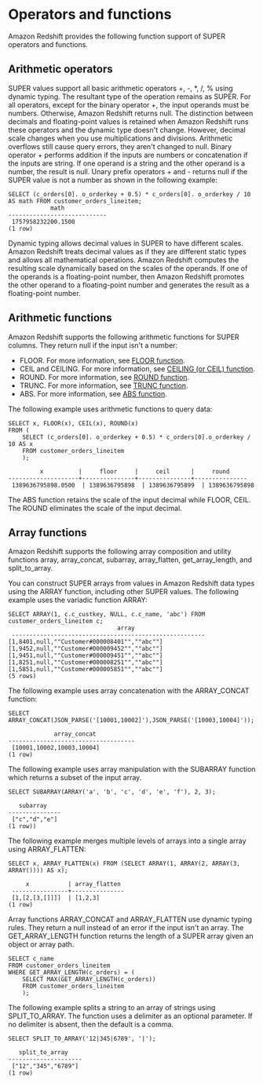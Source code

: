 # Operators and functions<a name="operators-functions"></a>

Amazon Redshift provides the following function support of SUPER operators and functions\.

## Arithmetic operators<a name="arithmetic-opertors"></a>

SUPER values support all basic arithmetic operators \+, \-, \*, /, % using dynamic typing\. The resultant type of the operation remains as SUPER\. For all operators, except for the binary operator \+, the input operands must be numbers\. Otherwise, Amazon Redshift returns null\. The distinction between decimals and floating\-point values is retained when Amazon Redshift runs these operators and the dynamic type doesn't change\. However, decimal scale changes when you use multiplications and divisions\. Arithmetic overflows still cause query errors, they aren't changed to null\. Binary operator \+ performs addition if the inputs are numbers or concatenation if the inputs are string\. If one operand is a string and the other operand is a number, the result is null\. Unary prefix operators \+ and \- returns null if the SUPER value is not a number as shown in the following example:

```
SELECT (c_orders[0]. o_orderkey + 0.5) * c_orders[0]. o_orderkey / 10 AS math FROM customer_orders_lineitem;
            math
----------------------------
 1757958232200.1500
(1 row)
```

Dynamic typing allows decimal values in SUPER to have different scales\. Amazon Redshift treats decimal values as if they are different static types and allows all mathematical operations\. Amazon Redshift computes the resulting scale dynamically based on the scales of the operands\. If one of the operands is a floating\-point number, then Amazon Redshift promotes the other operand to a floating\-point number and generates the result as a floating\-point number\.

## Arithmetic functions<a name="arithmetic-functions"></a>

Amazon Redshift supports the following arithmetic functions for SUPER columns\. They return null if the input isn't a number:
+ FLOOR\. For more information, see [FLOOR function](r_FLOOR.md)\.
+ CEIL and CEILING\. For more information, see [CEILING \(or CEIL\) function](r_CEILING_FLOOR.md)\.
+ ROUND\. For more information, see [ROUND function](r_ROUND.md)\.
+ TRUNC\. For more information, see [TRUNC function](r_TRUNC.md)\.
+ ABS\. For more information, see [ABS function](r_ABS.md)\.

The following example uses arithmetic functions to query data:

```
SELECT x, FLOOR(x), CEIL(x), ROUND(x)
FROM (
    SELECT (c_orders[0]. o_orderkey + 0.5) * c_orders[0].o_orderkey / 10 AS x
    FROM customer_orders_lineitem
    );

         x          |     floor     |     ceil      |     round
--------------------+---------------+---------------+---------------
 1389636795898.0500  | 1389636795898  | 1389636795899  | 1389636795898
```

The ABS function retains the scale of the input decimal while FLOOR, CEIL\. The ROUND eliminates the scale of the input decimal\.

## Array functions<a name="array-functions"></a>

Amazon Redshift supports the following array composition and utility functions array, array\_concat, subarray, array\_flatten, get\_array\_length, and split\_to\_array\.

You can construct SUPER arrays from values in Amazon Redshift data types using the ARRAY function, including other SUPER values\. The following example uses the variadic function ARRAY: 

```
SELECT ARRAY(1, c.c_custkey, NULL, c.c_name, 'abc') FROM customer_orders_lineitem c; 
                               array
 -------------------------------------------------------
[1,8401,null,""Customer#000008401"",""abc""]
[1,9452,null,""Customer#000009452"",""abc""]
[1,9451,null,""Customer#000009451"",""abc""]
[1,8251,null,""Customer#000008251"",""abc""]
[1,5851,null,""Customer#000005851"",""abc""] 
(5 rows)
```

The following example uses array concatenation with the ARRAY\_CONCAT function:

```
SELECT ARRAY_CONCAT(JSON_PARSE('[10001,10002]'),JSON_PARSE('[10003,10004]'));

             array_concat
------------------------------------
 [10001,10002,10003,10004]
(1 row)
```

The following example uses array manipulation with the SUBARRAY function which returns a subset of the input array\.

```
SELECT SUBARRAY(ARRAY('a', 'b', 'c', 'd', 'e', 'f'), 2, 3);

   subarray
---------------
 ["c","d","e"]
(1 row))
```

The following example merges multiple levels of arrays into a single array using ARRAY\_FLATTEN:

```
SELECT x, ARRAY_FLATTEN(x) FROM (SELECT ARRAY(1, ARRAY(2, ARRAY(3, ARRAY()))) AS x);

     x           | array_flatten
 ----------------+---------------
 [1,[2,[3,[]]]]  | [1,2,3]
(1 row)
```

Array functions ARRAY\_CONCAT and ARRAY\_FLATTEN use dynamic typing rules\. They return a null instead of an error if the input isn't an array\. The GET\_ARRAY\_LENGTH function returns the length of a SUPER array given an object or array path\. 

```
SELECT c_name
FROM customer_orders_lineitem
WHERE GET_ARRAY_LENGTH(c_orders) = (
    SELECT MAX(GET_ARRAY_LENGTH(c_orders))
    FROM customer_orders_lineitem
    );
```

The following example splits a string to an array of strings using SPLIT\_TO\_ARRAY\. The function uses a delimiter as an optional parameter\. If no delimiter is absent, then the default is a comma\.

```
SELECT SPLIT_TO_ARRAY('12|345|6789', '|');

   split_to_array
---------------------
 ["12","345","6789"]
(1 row)
```